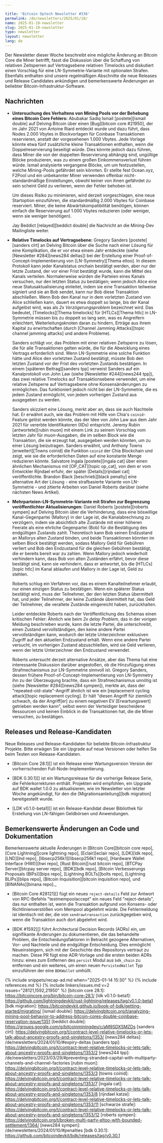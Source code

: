 ```yaml
---

title: 'Bitcoin Optech Newsletter #336'
permalink: /de/newsletters/2025/01/10/
name: 2025-01-10-newsletter
slug: 2025-01-10-newsletter
type: newsletter
layout: newsletter
lang: de
---
```


Der Newsletter dieser Woche beschreibt eine mögliche Änderung an Bitcoin Core
die Miner betrifft, fasst die Diskussion über die Schaffung von relativen Zeitsperren auf Vertragsebene
relativen Timelocks und diskutiert einen Vorschlag für eine LN-Symmetrie-Variante
mit optionalen Strafen.  Ebenfalls enthalten sind unsere regelmäßigen Abschnitte
die neue Releases und Release Candidates ankündigen und bemerkenswerte
Änderungen an beliebter Bitcoin-Infrastruktur-Software.

## Nachrichten

- **Untersuchung des Verhaltens von Mining Pools vor der Behebung eines Bitcoin Core Fehlers:**
  Abubakar Sadiq Ismail [postete][ismail double] auf Delving Bitcoin über
  einen [Bug][bitcoin core #21950], der im Jahr 2021 von Antoine Riard entdeckt wurde und
  dazu führt, dass Nodes 2.000 Vbytes in Blockvorlagen für Coinbase
  Transaktionen reservieren, anstatt der vorgesehenen 1.000 Vbytes.  Jede Vorlage
  könnte etwa fünf zusätzliche kleine Transaktionen enthalten, wenn die
  Doppelreservierung beseitigt würde.  Dies könnte jedoch dazu führen, dass Miner
  die von der doppelten Reservierung abhängig sind, ungültige Blöcke produzieren,
  was zu einem großen Einkommensverlust führen würde.  Ismail analysierte vergangene Blöcke, um
  um festzustellen, welche Mining-Pools gefährdet sein könnten.  Er stellte fest
  Ocean.xyz, F2Pool und ein unbekannter Miner verwenden offenbar
  nicht-standardmäßige Einstellungen, obwohl keiner von ihnen gefährdet zu sein scheint
  Geld zu verlieren, wenn der Fehler behoben ist.

  Um dieses Risiko zu minimieren, wird derzeit vorgeschlagen, eine neue Startoption
  einzuführen, die standardmäßig 2.000 Vbytes für Coinbase reserviert.  Miner, die keine Abwärtskompatibilität benötigen, können einfach die Reservierung
  auf 1.000 Vbytes reduzieren (oder weniger, wenn sie weniger benötigen).

  Jay Beddict [relayed][beddict double] die Nachricht an die Mining-Dev
  Mailingliste weiter.

- **Relative Timelocks auf Vertragsebene:** Gregory Sanders
  [postete][sanders clrt] an Delving Bitcoin über die Suche nach einer Lösung
  für eine Komplikation, die er vor etwa einem Jahr entdeckte (siehe [Newsletter
  #284][news284 deltas]) bei der Erstellung einer Proof-of-Concept-Implementierung
  von [LN-Symmetry][Thema eltoo]. In diesem Protokoll kann jeder Kanalstatus
  onchain bestätigt werden, aber nur der letzte Zustand, der vor einer
  Frist bestätigt wurde, kann die Mittel des Kanals verteilen. Normalerweise würden die Parteien eines
  Kanals versuchen, nur den letzten Status zu bestätigen; wenn jedoch
  Alice eine neue Statusaktualisierung einleitet, indem sie eine Transaktion teilweise signiert
  und sie an Bob sendet, kann nur Bob diese Transaktion abschließen. Wenn Bob
  den Kanal nur in dem vorletzten Zustand von Alice schließen kann,
  dauert es etwa doppelt so lange, bis der Kanal
  aufgelöst wird, was als _2x Verzögerungsproblem_ bezeichnet wird. Das bedeutet,
  [Timelocks][Thema timelocks] für [HTLCs][Thema htlc] in LN-Symmetrie
  müssen bis zu doppelt so lang sein, was es Angreifern erleichtert,
  Weiterleitungsknoten daran zu hindern, Erträge aus ihrem Kapital zu erwirtschaften (durch
  [Channel Jamming Attacks][topic channel jamming attacks] und andere
  Probleme).

  Sanders schlägt vor, das Problem mit einer relativen Zeitsperre zu lösen, die
  für alle Transaktionen gelten würde, die für die Abwicklung eines Vertrags erforderlich sind. Wenn
  LN-Symmetrie eine solche Funktion hätte und Alice den vorletzten Zustand bestätigt,
  müsste Bob den letzten Zustand vor der
  Frist des vorletzten Zustands bestätigen. In einem [späteren Beitrag][sanders tpp]
  verweist Sanders auf ein Kanalprotokoll von John Law (siehe [Newsletter
  #244][news244 tpp]), das zwei relative Timelocks auf Transaktionsebene verwendet,
  um eine relative Zeitsperre auf Vertragsebene ohne Konsensänderungen
  zu ermöglichen. Das funktioniert jedoch nicht bei der LN-Symmetrie, die es jedem
  Zustand ermöglicht, von jedem vorherigen Zustand aus ausgegeben zu werden.

  Sanders skizziert eine Lösung, merkt aber an, dass sie auch Nachteile hat. Er erwähnt auch,
  wie das Problem mit Hilfe von Chia's `coinid`-Feature gelöst werden könnte,
  das der Idee von John Law aus dem Jahr 2021 für vererbte
  Identifikatoren (IIDs) entspricht. Jeremy Rubin [antwortete][rubin muon] mit einem Link zu
  seinem Vorschlag vom letzten Jahr für _muon_-Ausgaben, die im selben
  Block wie die Transaktion, die sie erzeugt hat, ausgegeben werden
  könnten, um zu einer Lösung beizutragen. Sanders erwähnt, und Anthony Towns
  [erweitert][Towns coinid] die Funktion `coinid` der Chia
  Blockchain und zeigt, wie sie die erforderlichen Daten auf
  eine konstante Menge reduzieren könnte. Salvatore Ingala [postete][ingala cat]
  über einen ähnlichen Mechanismus mit [OP_CAT][topic op_cat], von dem er vom
  Entwickler Rijndael erfuhr, der später [Details][rijndael
  cat] veröffentlichte. Brandon Black [beschrieb][black penalty] eine
  alternative Art der Lösung - eine strafbasierte Variante von
  LN-Symmetrie - und zitierte Arbeiten von Daniel Roberts darüber (siehe nächsten News
  Artikel).

- **Mehrparteien-LN-Symmetrie-Variante mit Strafen zur Begrenzung veröffentlichter Aktualisierungen:**
  Daniel Roberts [postete][roberts sympen] auf Delving Bitcoin über
  die Verhinderung, dass eine böswillige Kanal-Gegenpartei (Mallory) in der Lage ist,
  die Kanalabrechnung zu verzögern, indem sie absichtlich alte Zustände mit einer
  höheren Feerate als eine ehrliche Gegenpartei (Bob) für die
  Bestätigung des endgültigen Zustands zahlt. Theoretisch kann Bob seinen Endzustand
  an Mallorys alten Zustand binden, und beide Transaktionen könnten im
  selben Block bestätigt werden, sodass Mallory Geld für Gebühren verliert und Bob den
  Endzustand für die gleichen Gebühren bestätigt, die er bereits bereit war zu
  zahlen. Wenn Mallory jedoch wiederholt verhindern kann, dass Bob
  von alten Zuständen erfährt, bevor diese bestätigt sind, kann sie
  verhindern, dass er antwortet, bis die [HTLCs][topic htlc] im Kanal
  ablaufen und Mallory in der Lage ist, Geld zu stehlen.

  Roberts schlug ein Verfahren vor, das es einem Kanalteilnehmer erlaubt,
  nur einen einzigen Status zu bestätigen. Wenn ein späterer Status bestätigt wird, muss der
  Teilnehmer, der den letzten Status übermittelt hat, und jeder Teilnehmer, der
  keine Zustände übermittelt hat, das Geld der Teilnehmer, die
  veraltete Zustände eingereicht haben, zurückhalten.

    Leider entdeckte Roberts nach der Veröffentlichung des Schemas
  einen kritischen Fehler: Ähnlich wie beim _2x delay
  Problem_, das in der vorigen Meldung beschrieben wurde, kann die letzte Partei, die unterschreibt,
  einen Zustand vervollständigen, den keine andere Partei vervollständigen kann, wodurch
  der letzte Unterzeichner exklusiven Zugriff auf den aktuellen Endzustand erhält. Wenn eine
  andere Partei versucht, im vorherigen Zustand abzuschließen, wird sie Geld verlieren,
  wenn der letzte Unterzeichner den Endzustand verwendet.

  Roberts untersucht derzeit alternative Ansätze, aber das Thema hat eine
  interessante Diskussion darüber angestoßen, ob die Hinzufügung eines Strafmechanismus
  zur LN-Symmetrie sinnvoll ist. Gregory Sanders, dessen frühere
  Proof-of-Concept-Implementierung von LN-Symmetry ihn zu der Überzeugung brachte,
  dass ein Strafmechanismus unnötig ist (siehe [Newsletter
  #284][news284 sympen]), merkte an, dass der "repeated-old-state"-Angriff
  ähnlich ist wie ein [replacement cycling attack][topic replacement cycling].
  Er hält "diesen Angriff für ziemlich schwach, da der Angriff[er]
  zu einem negativen EV [Erwartungswert] getrieben werden kann", selbst wenn der Verteidiger
  bescheidene Ressourcen und keinen Einblick in die Transaktionen hat, die die Miner
  versuchen, zu bestätigen.

## Releases und Release-Kandidaten

Neue Releases und Release-Kandidaten für beliebte Bitcoin-Infrastruktur
Projekte. Bitte erwägen Sie ein Upgrade auf neue Versionen oder helfen Sie beim Testen von
Release-Kandidaten.

- [Bitcoin Core 28.1][] ist ein Release einer Wartungsversion
  Version der vorherrschenden Full-Node-Implementierung.

- [BDK 0.30.1][] ist ein Wartungsrelease für die vorherige Release
  Serie, die Fehlerkorrekturen enthält.  Projekten wird empfohlen, ein Upgrade auf
  BDK wallet 1.0.0 zu aktualisieren, wie im Newsletter von letzter Woche angekündigt, für den
  die [Migrationsanleitung][bdk migration] bereitgestellt wurde.

- [LDK v0.1.0-beta1][] ist ein Release-Kandidat dieser Bibliothek für
  Erstellung von LN-fähigen Geldbörsen und Anwendungen.

## Bemerkenswerte Änderungen an Code und Dokumentation

Bemerkenswerte aktuelle Änderungen in [Bitcoin Core][bitcoin core repo], [Core
Lightning][core lightning repo], [Eclair][eclair repo], [LDK][ldk repo],
[LND][lnd repo], [libsecp256k1][libsecp256k1 repo], [Hardware Wallet
Interface (HWI)][hwi repo], [Rust Bitcoin][rust bitcoin repo], [BTCPay
Server][btcpay server repo], [BDK][bdk repo], [Bitcoin Verbesserungs
Proposals (BIPs)][bips repo], [Lightning BOLTs][bolts repo],
[Lightning BLIPs][blips repo], [Bitcoin Inquisition][bitcoin inquisition
repo], und [BINANAs][binana repo]._

- [Bitcoin Core #28121][] fügt ein neues `reject-details` Feld zur Antwort von
  RPC-Befehls "testmempoolaccept" ein neues Feld "reject-details", das nur enthalten ist, wenn die Transaktion
  aufgrund von Konsens- oder Richtlinienverstößen vom Mempool abgelehnt würde. Die
  Fehlermeldung ist identisch mit der, die von `sendrawtransaction` zurückgegeben wird, wenn die
  Transaktion auch dort abgelehnt wird.

- [BDK #1592][] führt Architectural Decision Records (ADRs) ein, um
  signifikante Änderungen zu dokumentieren, die das behandelte Problem, die Entscheidungsfaktoren
  in Betracht gezogene Alternativen, Vor- und Nachteile und die endgültige Entscheidung. Dies ermöglicht
  Neueinsteigern, sich mit der Geschichte des Repositorys vertraut zu machen. Diese PR
  fügt eine ADR-Vorlage und die ersten beiden ADRs hinzu: eines zum Entfernen des `persist`
  Modul aus `bdk_chain` zu entfernen und ein weiteres, um einen neuen `PersistedWallet` Typ einzuführen
  der eine `BDKWallet` umhüllt.

{% include snippets/recap-ad.md when="2025-01-14 15:30" %}
{% include references.md %}
{% include linkers/issues.md v=2 issues="28121,1592,21950" %}
[bitcoin core 28.1]: https://bitcoincore.org/bin/bitcoin-core-28.1/
[ldk v0.1.0-beta1]: https://github.com/lightningdevkit/rust-lightning/releases/tag/v0.1.0-beta1
[bdk migration]: https://bitcoindevkit.github.io/book-of-bdk/getting-started/migrating/
[ismail double]: https://delvingbitcoin.org/t/analyzing-mining-pool-behavior-to-address-bitcoin-cores-double-coinbase-reservation-issue/1351
[beddict double]: https://groups.google.com/g/bitcoinminingdev/c/aM9SDXSMZDs
[sanders clrt]: https://delvingbitcoin.org/t/contract-level-relative-timelocks-or-lets-talk-about-ancestry-proofs-and-singletons/1353/
[news284 deltas]: /de/newsletters/2024/01/10/#expiry-deltas
[sanders tpp]: https://delvingbitcoin.org/t/contract-level-relative-timelocks-or-lets-talk-about-ancestry-proofs-and-singletons/1353/2
[news244 tpp]: /de/newsletters/2023/03/29/#preventing-stranded-capital-with-multiparty-channels-and-channel-factories
[rubin muon]: https://delvingbitcoin.org/t/contract-level-relative-timelocks-or-lets-talk-about-ancestry-proofs-and-singletons/1353/3
[towns coinid]: https://delvingbitcoin.org/t/contract-level-relative-timelocks-or-lets-talk-about-ancestry-proofs-and-singletons/1353/7
[ingala cat]: https://delvingbitcoin.org/t/contract-level-relative-timelocks-or-lets-talk-about-ancestry-proofs-and-singletons/1353/8
[rijndael katze]: https://delvingbitcoin.org/t/contract-level-relative-timelocks-or-lets-talk-about-ancestry-proofs-and-singletons/1353/11
[schwarze strafe]: https://delvingbitcoin.org/t/contract-level-relative-timelocks-or-lets-talk-about-ancestry-proofs-and-singletons/1353/12
[roberts sympen]: https://delvingbitcoin.org/t/broken-multi-party-eltoo-with-bounded-settlement/1364/
[news284 sympen]: /de/newsletters/2024/01/10/#penalties
[bdk 0.30.1]: https://github.com/bitcoindevkit/bdk/releases/tag/v0.30.1